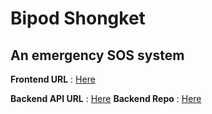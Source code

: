# Bipod Shongket
## An emergency SOS system

**Frontend URL** : [Here](https://bipod-shongket.vercel.app)

**Backend API URL** : [Here](https://bipod-shongket-api.vercel.app)
**Backend Repo** : [Here](https://github.com/Data-Dwellers/bipod-shongket-api)
